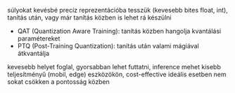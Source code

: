 súlyokat kevésbé precíz reprezentációba tesszük (kevesebb bites float, int), tanítás után, vagy már tanítás közben is lehet rá készülni
- QAT (Quantization Aware Training): tanítás közben hangolja kvantálási paramétereket
- PTQ (Post-Training Quantization): tanítás után valami mágiával átkvantálja

kevesebb helyet foglal, gyorsabban lehet futtatni, inference mehet kisebb teljesítményű (mobil, edge) eszközökön, cost-effective
ideális esetben nem sokat csökken a pontosság közben